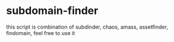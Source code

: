 ﻿# subdomain-finder
this script is combination of subdinder, chaos, amass, assetfinder, findomain, 
feel free to use it
